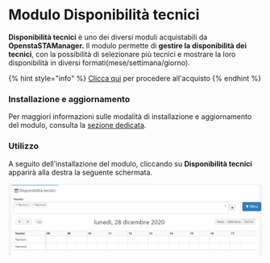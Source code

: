 # Modulo Disponibilità tecnici

**Disponibilità tecnici** è uno dei diversi moduli acquistabili da **OpenstaSTAManager.** Il modulo  permette di **gestire la disponibilità dei tecnici**, con la possibilità di selezionare più tecnici e mostrare la loro disponibilità in diversi formati\(mese/settimana/giorno\).

{% hint style="info" %}
[Clicca qui](https://www.openstamanager.com/categoria-prodotto/moduli/) per procedere all'acquisto
{% endhint %}

### Installazione e aggiornamento

Per maggiori informazioni sulle modalità di installazione e aggiornamento del modulo, consulta la [sezione dedicata](installazione-e-aggiornamento.md).

### Utilizzo

A seguito dell'installazione del modulo, cliccando su **Disponibilità tecnici** apparirà alla destra la seguente schermata.

![](../.gitbook/assets/disp1.png)

